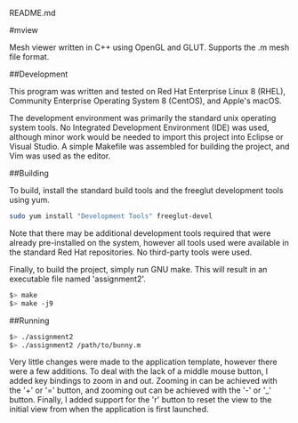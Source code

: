 README.md

#mview

Mesh viewer written in C++ using OpenGL and GLUT.  Supports the .m mesh file format.

##Development

This program was written and tested on Red Hat Enterprise Linux 8 (RHEL), Community Enterprise Operating System 8 (CentOS), and Apple's macOS.

The development environment was primarily the standard unix operating system tools. No Integrated Development Environment (IDE) was used, although minor work would be needed to import this project into Eclipse or Visual Studio. A simple Makefile was assembled for building the project, and Vim was used as the editor.

##Building

To build, install the standard build tools and the freeglut development tools using yum.

~~~bash
sudo yum install "Development Tools" freeglut-devel
~~~

Note that there may be additional development tools required that were already pre-installed on the system, however all tools used were available in the standard Red Hat repositories.  No third-party tools were used.

Finally, to build the project, simply run GNU make. This will result in an executable file named 'assignment2'.

~~~bash
$> make
$> make -j9
~~~

##Running

~~~bash
$> ./assignment2
$> ./assignment2 /path/to/bunny.m
~~~

Very little changes were made to the application template, however there were a few additions.  To deal with the lack of a middle mouse button, I added key bindings to zoom in and out.  Zooming in can be achieved with the '+' or '=' button, and zooming out can be achieved with the '-' or '_' button.  Finally, I added support for the 'r' button to reset the view to the initial view from when the application is first launched.

